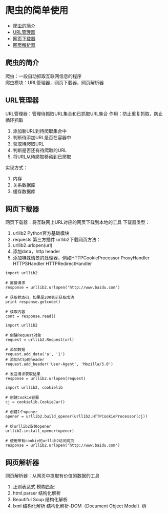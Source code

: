 # 爬虫的简单使用

* [爬虫的简介](#爬虫的简介)
* [URL管理器](#URL管理器)
* [网页下载器](#网页下载器)
* [网页解析器](#网页解析器)

## 爬虫的简介
爬虫：一段自动抓取互联网信息的程序  
爬虫模块：URL管理器，网页下载器，网页解析器  

## URL管理器
URL管理器：管理待抓取URL集合和已抓取URL集合
作用：防止重复抓取，防止循环抓取  
1. 添加新URL到待爬取集合中
2. 判断待添加URL是否在容器中
3. 获取待爬取URL
4. 判断是否还有待爬取的URL
5. 将URL从待爬取移动到已爬取

实现方式：
1. 内存
2. 关系数据库
3. 缓存数据库

## 网页下载器
网页下载器：将互联网上URL对应的网页下载到本地的工具
下载器类型：
1. urllib2  Python官方基础模块
2. requests 第三方插件
urllib2下载网页方法：
1. urllib2.urlopen(url)
2. 添加data，http header
3. 添加特殊情景的处理器，例如HTTPCookieProcessor ProxyHandler HTTPSHandler HTTPRedirectHandler
```
import urllib2

# 直接请求
response = urllib2.urlopen('http://www.baidu.com')

# 获取状态码，如果是200表示获取成功
print response.getcode()

# 读取内容
cont = response.read()
```
```
import urllib2

# 创建Request对象
request = urllib2.Request(url)

# 添加数据
request.add_data('a', '1')
# 添加http的header
request.add_header('User-Agent', 'Mozilla/5.0')

# 发送请求获取结果
response = urllib2.urlopen(request)
```
```
import urllib2, cookielib

# 创建cookie容器
cj = cookielib.CookieJar()

# 创建1个opener
opener = urllib2.build_opener(urllib2.HTTPCookieProcessor(cj))

# 给urllib2安装opener
urllib2.install_opener(opener)

# 使用带有cookie的urllib2访问网页
response = urllib2.urlopen('http://www.baidu.com')
```

## 网页解析器
网页解析器：从网页中提取有价值的数据的工具
1. 正则表达式 模糊匹配
2. html.parser 结构化解析
3. Beautiful Soup 结构化解析
4. lxml 结构化解析
结构化解析-DOM（Document Object Model）树